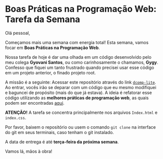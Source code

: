 # Boas Práticas na Programação Web: Tarefa da Semana

Olá pessoal,

Começamos mais uma semana com energia total! Esta semana, vamos focar em **Boas Práticas na Programação Web**.

Nossa tarefa de hoje é dar uma olhada em um código desenvolvido pelo meu colega **Gyovani Santos**, ou como carinhosamente o chamamos, **Gygy**. Confesso que fiquei um tanto frustrado quando precisei usar esse código em um projeto anterior, o finado projeto root.

A missão é a seguinte: Acessar este repositório através do link [`dcomp-lite`](https://github.com/LucasCelestinoSE/dcomp-lite). Ao entrar, vocês irão se deparar com um código que eu mesmo modifiquei e baguncei de propósito (mais do que já estava). A ideia é refatorar esse código utilizando as **melhores práticas de programação web**, as quais podem ser encontradas [aqui](https://kinsta.com/pt/blog/melhores-praticas-html/).

**ATENÇÃO!** A tarefa se concentra principalmente nos arquivos `Index.html` e `index.css`.

Por favor, baixem o repositório ou usem o comando `git clone` na interface do git em seus terminais, caso tenham o git instalado.

A data de entrega é até **terça-feira da próxima semana**.

Vamos lá, mãos à obra!
